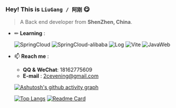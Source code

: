 ### Hey! This is `LiuGang / 阿刚` 😋

> A Back end developer from **ShenZhen, China**.

<a href="https://github.com/anuraghazra/github-readme-stats">
   <img align="right" src="https://github-readme-stats.vercel.app/api?username=cocodx&show_icons=true&theme=buefy&hide_border=true" alt="" /> 
</a>

- ✏ **Learning** :  

  ![SpringCloud](https://img.shields.io/badge/Vue3-%23007ACC.svg?style=for-the-badge&logo=Vue.js&logoColor=white&color=#5aab87)
  ![SpringCloud-alibaba](https://img.shields.io/badge/-springcloud-%2320232a?style=for-the-badge&logo=spring)
  ![Log](https://img.shields.io/badge/-rabbitmq-%23007acc?style=for-the-badge&logo=rabbitmq)
  ![Vite](https://img.shields.io/badge/-springboot-%238976ff?style=for-the-badge&logo=springboot)
  ![JavaWeb](https://img.shields.io/badge/-Javaweb-%2320232a?style=for-the-badge&logo=html5&logoColor=white&color=#5aab87)

  

- 📫 **Reach me** :  

  - **QQ &** **WeChat**: 18162775609
  - **E-mail** : 2cevening@gmail.com

  [![Ashutosh's github activity graph](https://activity-graph.herokuapp.com/graph?username=cocodx&theme=github-light)](https://github.com/ashutosh00710/github-readme-activity-graph)
  
  [![Top Langs](https://github-readme-stats.vercel.app/api/top-langs/?username=cocodx&layout=compact)](https://github.com/anuraghazra/github-readme-stats)
  [![Readme Card](https://github-readme-stats.vercel.app/api/pin/?username=cocodx&repo=Java-doc)](https://github.com/anuraghazra/github-readme-stats)
